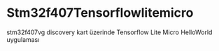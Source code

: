 # Stm32f407Tensorflowlitemicro
stm32f407vg discovery kart üzerinde Tensorflow Lite Micro HelloWorld  uygulaması
